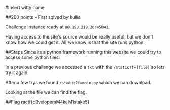#Insert witty name

##200 points - First solved by kullia

Challenge instance ready at `88.198.219.20:45041`.

Having access to the site's source would be really useful, but we don't know how we could get it. All we know is that the site runs python.

##Steps
Since its a python framework running this website we could try to access some python files.

In a previous challange we accessed a `txt` with the `/static?f=[file]` so lets try it again.

After a few trys we found `/static?f=main.py` which we can download.

Looking at the file we can find the flag.

##Flag
ractf{d3velopersM4keM1stake5}
